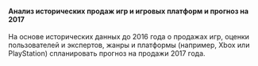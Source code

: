 #### Анализ исторических продаж игр и игровых платформ и прогноз на 2017
На основе исторических данных до 2016 года о продажах игр, оценки пользователей и экспертов, жанры и платформы (например, Xbox или PlayStation) спланировать прогноз на продажи 2017 года.
